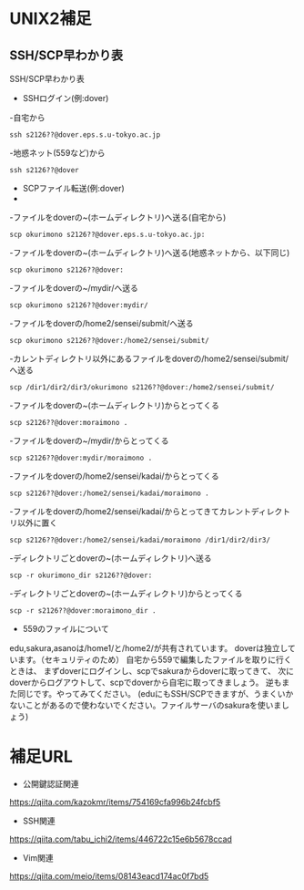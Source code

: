 # UNIX2補足
## SSH/SCP早わかり表
SSH/SCP早わかり表
- SSHログイン(例:dover)

-自宅から
```
ssh s2126??@dover.eps.s.u-tokyo.ac.jp
```
-地惑ネット(559など)から
```
ssh s2126??@dover
```
- SCPファイル転送(例:dover)
- 
-ファイルをdoverの~(ホームディレクトリ)へ送る(自宅から)
```
scp okurimono s2126??@dover.eps.s.u-tokyo.ac.jp:
```
-ファイルをdoverの~(ホームディレクトリ)へ送る(地惑ネットから、以下同じ)
```
scp okurimono s2126??@dover:
```
-ファイルをdoverの~/mydir/へ送る
```
scp okurimono s2126??@dover:mydir/
```
-ファイルをdoverの/home2/sensei/submit/へ送る
```
scp okurimono s2126??@dover:/home2/sensei/submit/
```
-カレントディレクトリ以外にあるファイルをdoverの/home2/sensei/submit/へ送る
```
scp /dir1/dir2/dir3/okurimono s2126??@dover:/home2/sensei/submit/
```
-ファイルをdoverの~(ホームディレクトリ)からとってくる
```
scp s2126??@dover:moraimono .
```
-ファイルをdoverの~/mydir/からとってくる
```
scp s2126??@dover:mydir/moraimono .
```
-ファイルをdoverの/home2/sensei/kadai/からとってくる
```
scp s2126??@dover:/home2/sensei/kadai/moraimono .
```
-ファイルをdoverの/home2/sensei/kadai/からとってきてカレントディレクトリ以外に置く
```
scp s2126??@dover:/home2/sensei/kadai/moraimono /dir1/dir2/dir3/
```
-ディレクトリごとdoverの~(ホームディレクトリ)へ送る
```
scp -r okurimono_dir s2126??@dover:
```
-ディレクトリごとdoverの~(ホームディレクトリ)からとってくる
```
scp -r s2126??@dover:moraimono_dir .
```
- 559のファイルについて

edu,sakura,asanoは/home1/と/home2/が共有されています。
doverは独立しています。（セキュリティのため）
自宅から559で編集したファイルを取りに行くときは、
まずdoverにログインし、scpでsakuraからdoverに取ってきて、
次にdoverからログアウトして、scpでdoverから自宅に取ってきましょう。
逆もまた同じです。やってみてください。
(eduにもSSH/SCPできますが、うまくいかないことがあるので使わないでください。ファイルサーバのsakuraを使いましょう)

# 補足URL
- 公開鍵認証関連

https://qiita.com/kazokmr/items/754169cfa996b24fcbf5

- SSH関連

https://qiita.com/tabu_ichi2/items/446722c15e6b5678ccad

- Vim関連

https://qiita.com/meio/items/08143eacd174ac0f7bd5

